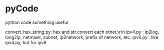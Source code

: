 # pyCode
python code
something useful

convert_hex_string.py: hex and str convert each other.\r\n
ipv4.py : ip2log, long2ip, netmask, subnet, ip2network, prefix of network, etc.
ipv6.py : like ipv4.py, but for ipv6
